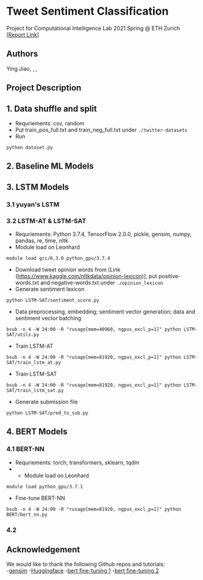 # Tweet Sentiment Classification
Project for Computational Intelligence Lab 2021 Spring @ ETH Zurich [[Report Link]()] <br/>

## Authors
Ying Jiao, , , 

## Project Description



## 1. Data shuffle and split
- Requriements: csv, random
- Put train_pos_full.txt and train_neg_full.txt under ```./twitter-datasets```
- Run
```
python dataset.py
```

## 2. Baseline ML Models

## 3. LSTM Models

### 3.1 yuyan's LSTM

### 3.2 LSTM-AT & LSTM-SAT
- Requriements: Python 3.7.4, TensorFlow 2.0.0, pickle, gensim, numpy, pandas, re, time, nltk
- Module load on Leonhard
```
module load gcc/6.3.0 python_gpu/3.7.4
```
- Download tweet opinion words from [Link (https://www.kaggle.com/nltkdata/opinion-lexicon)], put positive-words.txt and negative-words.txt under ```./opinion_lexicon```
- Generate sentiment lexicon
```
python LSTM-SAT/sentiment_score.py
```
- Data preprocessing, embedding; sentiment vector generation; data and sentiment vector batching
```
bsub -n 4 -W 24:00 -R "rusage[mem=40960, ngpus_excl_p=1]" python LSTM-SAT/utils.py
```
- Train LSTM-AT
```
bsub -n 4 -W 24:00 -R "rusage[mem=81920, ngpus_excl_p=1]" python LSTM-SAT/train_lstm_at.py
```
- Train LSTM-SAT
```
bsub -n 4 -W 24:00 -R "rusage[mem=81920, ngpus_excl_p=1]" python LSTM-SAT/train_lstm_sat.py
```
- Generate submission file
```
python LSTM-SAT/pred_to_sub.py
```

## 4. BERT Models

### 4.1 BERT-NN
- Requriements: torch, transformers, sklearn, tqdm
- - Module load on Leonhard
```
module load python_gpu/3.7.1
```
- Fine-tune BERT-NN
```
bsub -n 4 -W 24:00 -R "rusage[mem=81920, ngpus_excl_p=1]" python BERT/bert_nn.py
```

### 4.2

## Acknowledgement
We would like to thank the following Github repos and tutorials: <br/>
-[gensim](https://github.com/RaRe-Technologies/gensim)
-[Huggingface](https://huggingface.co/)
-[bert fine-tuning 1](https://mccormickml.com/2019/07/22/BERT-fine-tuning/)
-[bert fine-tuning 2](https://skimai.com/fine-tuning-bert-for-sentiment-analysis/)


